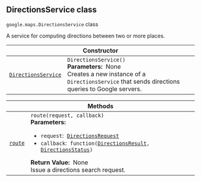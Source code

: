 
<devsite-heading text=" DirectionsService class" for="DirectionsService" level="h2" link="" toc="" back-to-top=""><h2 id="DirectionsService" is-upgraded="">DirectionsService class </h2></devsite-heading>
<p>
<code translate="no" dir="ltr"><span itemprop="path">google.maps</span>.<span itemprop="name">DirectionsService</span></code>
class
</p>
<p>A service for computing directions between two or more places.</p>
<div class="devsite-table-wrapper"><table class="constructors responsive" summary="class DirectionsService - Constructor">
<thead>
<tr><th colspan="2" id="DirectionsService.constructor">Constructor</th>
</tr></thead>
<tbody>
<tr>
<td><code translate="no" dir="ltr"><a class="secret-link" href="#DirectionsService.constructor"><span>DirectionsService</span></a></code></td>
<td><div><code translate="no" dir="ltr">DirectionsService()</code></div>
<div class="desc"><strong>Parameters:</strong>&nbsp; None</div>
<div class="desc">Creates a new instance of a <code translate="no" dir="ltr">DirectionsService</code> that sends directions queries to Google servers.</div></td>
</tr>
</tbody>
</table></div>
<div class="devsite-table-wrapper"><table class="methods responsive" summary="class DirectionsService - Methods">
<thead>
<tr><th colspan="2">Methods</th>
</tr></thead>
<tbody>
<tr id="DirectionsService.route">
<td itemprop="property"><code translate="no" dir="ltr"><a class="secret-link" href="#DirectionsService.route"><span>route</span></a></code></td>
<td><div><code translate="no" dir="ltr">route(request, callback)</code></div>
<div class="desc"><strong>Parameters:</strong>&nbsp; <ul>
<li><code translate="no" dir="ltr">request</code>:&nbsp; <code translate="no" dir="ltr"><a href="DirectionsRequest.md">DirectionsRequest</a></code></li>
<li><code translate="no" dir="ltr">callback</code>:&nbsp; <code translate="no" dir="ltr">function(<a href="DirectionsResult.md">DirectionsResult</a>, <a href="DirectionsStatus.md">DirectionsStatus</a>)</code></li>
</ul></div>
<div class="desc"><strong>Return Value:</strong>&nbsp; None</div>
<div class="desc">Issue a directions search request.</div></td>
</tr>
</tbody>
</table></div>
<script src="replace_links.js"></script>
